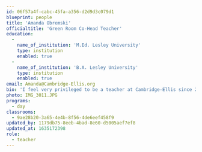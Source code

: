 ```yaml
---
id: 06f57a4f-cabc-45fa-a356-d2d9d3c079d1
blueprint: people
title: 'Amanda Obremski'
officialtitle: 'Green Room Co-Head Teacher'
education:
  -
    name_of_institution: 'M.Ed. Lesley University'
    type: institution
    enabled: true
  -
    name_of_institution: 'B.A. Lesley University'
    type: institution
    enabled: true
email: Amanda@Cambridge-Ellis.org
bio: 'I feel very privileged to be a teacher at Cambridge-Ellis since 2009 and a preschool teacher since 2007. I knew I wanted to work at Cambridge-Ellis from the moment I stepped through the door because of the warm, nurturing, and play-based environment that fosters learning and creativity for children through real-life experiences and material exploration. Since having experienced preschool myself, I knew it was the career for me, and I am ecstatic that I get to live out my dream every day with the children.'
photo: IMG_3011.JPG
programs:
  - day
classrooms:
  - 9ae28b20-3a65-4e4b-8f56-4de6eef458f9
updated_by: 1179db75-8eeb-4bad-8e60-d5005aef7ef8
updated_at: 1635172398
role:
  - teacher
---
```

